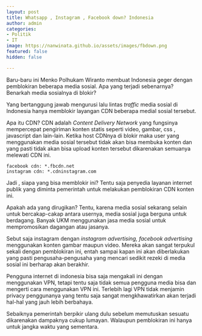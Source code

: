 ```yaml
---
layout: post
title: Whatsapp , Instagram , Facebook down? Indonesia
author: admin
categories:
- Politik
- IT
image: https://nanwinata.github.io/assets/images/fbdown.png
featured: false
hidden: false

---
```

Baru-baru ini Menko Polhukam Wiranto membuat Indonesia geger dengan pemblokiran beberapa media sosial. Apa  yang terjadi sebenarnya? Benarkah media sosialnya di blokir?

Yang bertanggung jawab mengurusi    lalu lintas _traffic_ media sosial di Indonesia hanya memblokir layangan CDN beberapa medial sosial tersebut.

Apa itu CDN? CDN adalah _Content Delivery Network_ yang fungsinya mempercepat pengiriman konten statis seperti video, gambar, css , javascript dan lain-lain. Ketika host CDNnya di blokir maka user yang menggunakan media sosial tersebut tidak akan bisa membuka konten dan yang pasti tidak akan bisa upload konten tersebut dikarenakan semuanya melewati CDN ini.

    facebook cdn: *.fbcdn.net
    instagram cdn: *.cdninstagram.com

Jadi , siapa yang bisa memblokir ini? Tentu saja penyedia layanan internet publik yang diminta pemerintah untuk melakukan pemblokiran CDN konten ini.

Apakah ada yang dirugikan? Tentu, karena media sosial sekarang selain untuk bercakap-cakap antara usernya, media sosial juga berguna untuk berdagang. Banyak UKM menggunakan jasa media sosial untuk mempromosikan dagangan atau jasanya.

Sebut saja instagram dengan _instagram advertising, facebook advertising_ menggunakan konten gambar maupun video. Mereka akan sangat terpukul sekali dengan pemblokiran ini, entah sampai kapan ini akan diberlakukan yang pasti pengusaha-pengusaha yang mencari sedikit rezeki di media sosial ini berharap akan berakhir.

Pengguna internet di indonesia bisa saja mengakali ini dengan menggunakan VPN, tetapi tentu saja tidak semua pengguna media bisa dan mengerti cara menggunakan VPN ini. Terlebih lagi VPN tidak menjamin privacy penggunanya yang tentu saja sangat mengkhawatirkan akan terjadi hal-hal  yang jauh lebih berbahaya.

Sebaiknya pemerintah berpikir ulang dulu sebelum memutuskan sesuatu dikarenakan dampaknya cukup lumayan. Walaupun pemblokiran ini hanya untuk jangka waktu yang sementara.